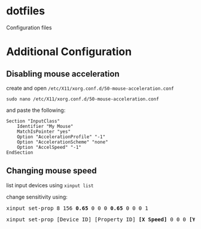 # dotfiles
Configuration files

# Additional Configuration

## Disabling mouse acceleration

create and open `/etc/X11/xorg.conf.d/50-mouse-acceleration.conf`
```
sudo nano /etc/X11/xorg.conf.d/50-mouse-acceleration.conf
```
and paste the following:
```
Section "InputClass"
	Identifier "My Mouse"
	MatchIsPointer "yes"
	Option "AccelerationProfile" "-1"
	Option "AccelerationScheme" "none"
	Option "AccelSpeed" "-1"
EndSection
```

## Changing mouse speed

list input devices using `xinput list`

change sensitivity using:
<pre>
xinput set-prop 8 156 <b>0.65</b> 0 0 0 <b>0.65</b> 0 0 0 1
</pre>
<pre>
xinput set-prop [Device ID] [Property ID] <b>[X Speed]</b> 0 0 0 <b>[Y Speed]</b> 0 0 0 1
</pre>